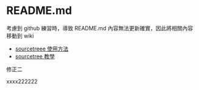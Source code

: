 # README.md
考慮到 github 練習時，導致 README.md 內容無法更新確實，因此將相關內容移動到 wiki

- [sourcetreee 使用方法](https://github.com/Frank0321/GitHubTest/wiki/sourcetree-%E4%BD%BF%E7%94%A8%E6%96%B9%E6%B3%95)
- [sourcetree 教學](https://hackmd.io/@09oU3M6LTU-7M6MkSqRj1A/Bymbf3y2?type=view)

修正二


xxxx222222
